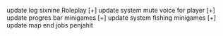 update log sixnine Roleplay 
[+] update system mute voice for player
[+] update progres bar minigames
[+] update system fishing minigames
[+] update map end jobs penjahit
